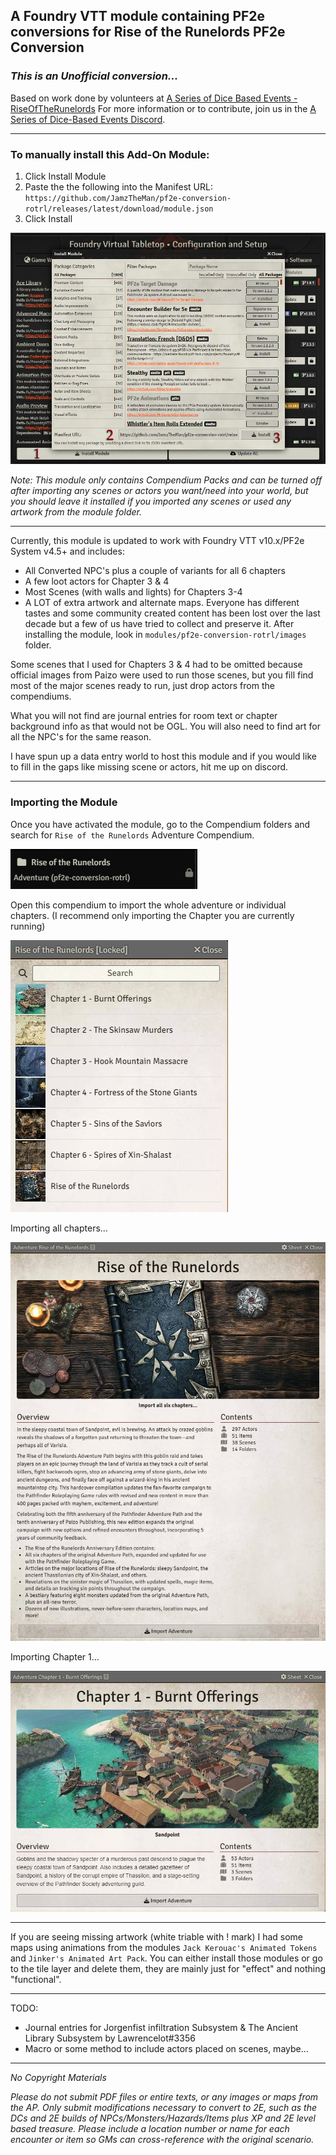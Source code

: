 ## A Foundry VTT module containing PF2e conversions for Rise of the Runelords PF2e Conversion

### *This is an Unofficial conversion...*

Based on work done by volunteers at [A Series of Dice Based Events - RiseOfTheRunelords](https://github.com/A-Series-of-Dice-Based-Events/RiseOfTheRunelords)
For more information or to contribute, join us in the [A Series of Dice-Based Events Discord](https://discord.gg/UQ8UD3H).

* * *
### To manually install this Add-On Module:

1. Click Install Module
2. Paste the the following into the Manifest URL: `https://github.com/JamzTheMan/pf2e-conversion-rotrl/releases/latest/download/module.json`
3. Click Install

![](docs/install-module.webp)

*Note: This module only contains Compendium Packs and can be turned off after importing any scenes or actors you want/need into your world, but you should leave it installed if you imported any scenes or used any artwork from the module folder.*

* * *

Currently, this module is updated to work with Foundry VTT v10.x/PF2e System v4.5+ and includes:
 * All Converted NPC's plus a couple of variants for all 6 chapters
 * A few loot actors for Chapter 3 & 4
 * Most Scenes (with walls and lights) for Chapters 3-4
 * A LOT of extra artwork and alternate maps. Everyone has different tastes and some community created content has been lost over the last decade but a few of us have tried to collect and preserve it. After installing the module, look in `modules/pf2e-conversion-rotrl/images` folder.

Some scenes that I used for Chapters 3 & 4 had to be omitted because official images from Paizo were used to run those scenes, but you fill find most of the major scenes ready to run, just drop actors from the compendiums.

What you will not find are journal entries for room text or chapter background info as that would not be OGL. You will also need to find art for all the NPC's for the same reason.

I have spun up a data entry world to host this module and if you would like to fill in the gaps like missing scene or actors, hit me up on discord.

* * *
### Importing the Module
Once you have activated the module, go to the Compendium folders and search for `Rise of the Runelords` Adventure Compendium.

![](docs/adventure-compendium-folder.jpg)

Open this compendium to import the whole adventure or individual chapters. (I recommend only importing the Chapter you are currently running)

![](docs/adventure-compendium.jpg)

Importing all chapters...

![](docs/import-all.jpg)

Importing Chapter 1...

![](docs/import-chapter-1.jpg)

* * *
If you are seeing missing artwork (white triable with ! mark) I had some maps using animations from the modules `Jack Kerouac's Animated Tokens` and `Jinker's Animated Art Pack`. You can either install those modules or go to the tile layer and delete them, they are mainly just for "effect" and nothing "functional".
* * *

TODO:
 * Journal entries for Jorgenfist infiltration Subsystem & The Ancient Library Subsystem by Lawrencelot#3356
 * Macro or some method to include actors placed on scenes, maybe...
 
* * *

_No Copyright Materials_

_Please do not submit PDF files or entire texts, or any images or maps from the AP. Only submit modifications necessary to convert to 2E, such as the DCs and 2E builds of NPCs/Monsters/Hazards/Items plus XP and 2E level based treasure. Please include a location number or name for each encounter or item so GMs can cross-reference with the original scenario._
